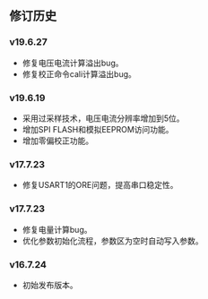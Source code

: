 ## 修订历史

### v19.6.27

- 修复电压电流计算溢出bug。
- 修复校正命令cali计算溢出bug。

### v19.6.19

- 采用过采样技术，电压电流分辨率增加到5位。
- 增加SPI FLASH和模拟EEPROM访问功能。
- 增加零偏校正功能。

### v17.7.23

- 修复USART1的ORE问题，提高串口稳定性。

### v17.7.23

- 修复电量计算bug。
- 优化参数初始化流程，参数区为空时自动写入参数。

### v16.7.24

- 初始发布版本。

